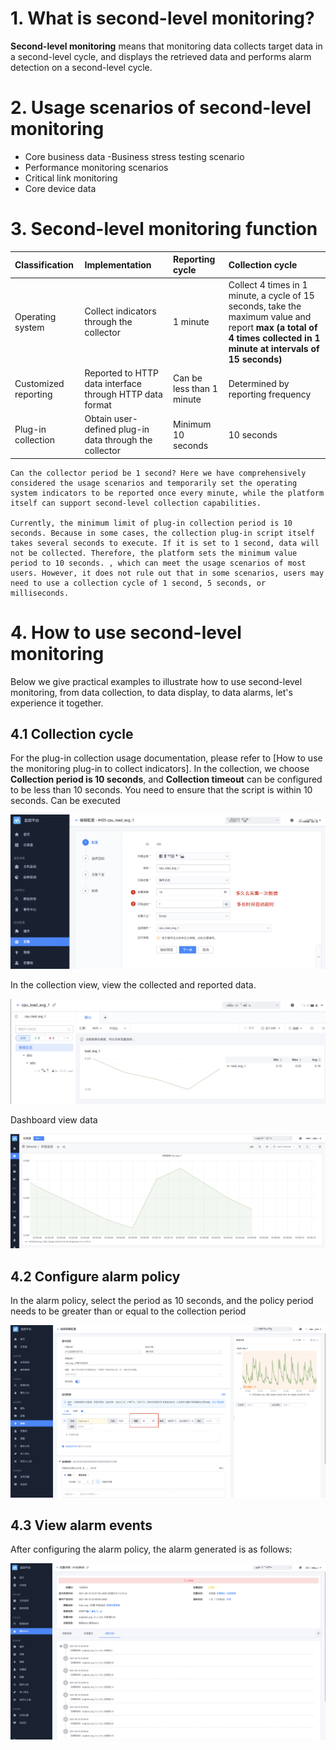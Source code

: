# 1. What is second-level monitoring?

**Second-level monitoring** means that monitoring data collects target data in a second-level cycle, and displays the retrieved data and performs alarm detection on a second-level cycle.

# 2. Usage scenarios of second-level monitoring

- Core business data
-Business stress testing scenario
- Performance monitoring scenarios
- Critical link monitoring
- Core device data

# 3. Second-level monitoring function

| Classification | Implementation | Reporting cycle | Collection cycle |
| :--------- | :---------------------------------- | :------------ | :------------------------------------------------------------------- |
| Operating system | Collect indicators through the collector | 1 minute | Collect 4 times in 1 minute, a cycle of 15 seconds, take the maximum value and report **max (a total of 4 times collected in 1 minute at intervals of 15 seconds)** |
| Customized reporting | Reported to HTTP data interface through HTTP data format | Can be less than 1 minute | Determined by reporting frequency |
| Plug-in collection | Obtain user-defined plug-in data through the collector | Minimum 10 seconds | 10 seconds |

    Can the collector period be 1 second? Here we have comprehensively considered the usage scenarios and temporarily set the operating system indicators to be reported once every minute, while the platform itself can support second-level collection capabilities.

    Currently, the minimum limit of plug-in collection period is 10 seconds. Because in some cases, the collection plug-in script itself takes several seconds to execute. If it is set to 1 second, data will not be collected. Therefore, the platform sets the minimum value period to 10 seconds. , which can meet the usage scenarios of most users. However, it does not rule out that in some scenarios, users may need to use a collection cycle of 1 second, 5 seconds, or milliseconds.

# 4. How to use second-level monitoring

Below we give practical examples to illustrate how to use second-level monitoring, from data collection, to data display, to data alarms, let's experience it together.

## 4.1 Collection cycle

For the plug-in collection usage documentation, please refer to [How to use the monitoring plug-in to collect indicators]. In the collection, we choose **Collection period is 10 seconds**, and **Collection timeout** can be configured to be less than 10 seconds. You need to ensure that the script is within 10 seconds. Can be executed

![](./media/15754475058662.png)

In the collection view, view the collected and reported data.

![](./media/15754471359711.png)

Dashboard view data

![](./media/15754470245592.png)



## 4.2 Configure alarm policy

In the alarm policy, select the period as 10 seconds, and the policy period needs to be greater than or equal to the collection period

![](./media/15754467635626.png)

## 4.3 View alarm events

After configuring the alarm policy, the alarm generated is as follows:

![](./media/15754467635627.png)